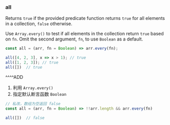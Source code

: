 ### all

Returns `true` if the provided predicate function returns `true` for all elements in a collection, `false` otherwise.

Use `Array.every()` to test if all elements in the collection return `true` based on `fn`.
Omit the second argument, `fn`, to use `Boolean` as a default.

```js
const all = (arr, fn = Boolean) => arr.every(fn);
```

```js
all([4, 2, 3], x => x > 1); // true
all([1, 2, 3]); // true
all([])  // true
```

^^^^ADD

1. 利用 `Array.every()`
2. 指定默认断言函数 `Boolean`

```js
// 私改，数组为空返回 false
const all = (arr, fn = Boolean) => !!arr.length && arr.every(fn)

all([])  // false
```
